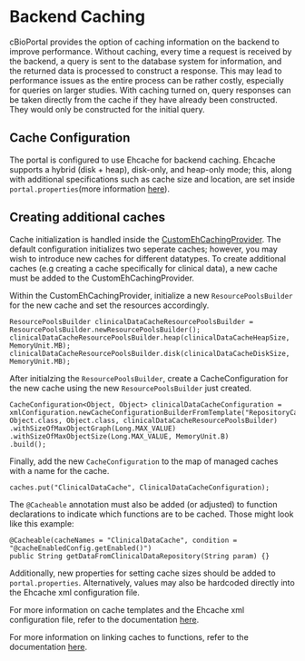 # Backend Caching 
cBioPortal provides the option of caching information on the backend to improve performance. Without caching, every time a request is received by the backend, a query is sent to the database system for information, and the returned data is processed to construct a response. This may lead to performance issues as the entire process can be rather costly, especially for queries on larger studies. With caching turned on, query responses can be taken directly from the cache if they have already been constructed. They would only be constructed for the initial query.

## Cache Configuration
The portal is configured to use Ehcache for backend caching. Ehcache supports a hybrid (disk + heap), disk-only, and heap-only mode; this, along with additional specifications such as cache size and location, are set inside `portal.properties`(more information [here](portal.properties-Reference.md#ehcache-settings)). 
 
## Creating additional caches
Cache initialization is handled inside the [CustomEhCachingProvider](../persistence/persistence-api/src/main/java/org/cbioportal/persistence/util/CustomEhCachingProvider.java). The default configuration initializes two seperate caches; however, you may wish to introduce new caches for different datatypes. To create additional caches (e.g creating a cache specifically for clinical data), a new cache must be added to the CustomEhCachingProvider. 

Within the CustomEhCachingProvider, initialize a new `ResourcePoolsBuilder` for the new cache and set the resources accordingly. 
```
ResourcePoolsBuilder clinicalDataCacheResourcePoolsBuilder = ResourcePoolsBuilder.newResourcePoolsBuilder();
clinicalDataCacheResourcePoolsBuilder.heap(clinicalDataCacheHeapSize, MemoryUnit.MB);
clinicalDataCacheResourcePoolsBuilder.disk(clinicalDataCacheDiskSize, MemoryUnit.MB);
```
After initialzing the `ResourcePoolsBuilder`, create a CacheConfiguration for the new cache using the new `ResourcePoolsBuilder` just created.
```
CacheConfiguration<Object, Object> clinicalDataCacheConfiguration = xmlConfiguration.newCacheConfigurationBuilderFromTemplate("RepositoryCacheTemplate", 
Object.class, Object.class, clinicalDataCacheResourcePoolsBuilder)
.withSizeOfMaxObjectGraph(Long.MAX_VALUE)
.withSizeOfMaxObjectSize(Long.MAX_VALUE, MemoryUnit.B)
.build();
```
Finally, add the new `CacheConfiguration` to the map of managed caches with a name for the cache. 
```
caches.put("ClinicalDataCache", ClinicalDataCacheConfiguration);
```
The `@Cacheable` annotation must also be added (or adjusted) to function declarations to indicate which functions are to be cached. Those might look like this example:
``` 
@Cacheable(cacheNames = "ClinicalDataCache", condition = "@cacheEnabledConfig.getEnabled()")
public String getDataFromClinicalDataRepository(String param) {}
```
Additionally, new properties for setting cache sizes should be added to `portal.properties`. Alternatively, values may also be hardcoded directly into the Ehcache xml configuration file. 

For more information on cache templates and the Ehcache xml configuration file, refer to the documentation [here](https://www.ehcache.org/documentation/3.7/xml.html). 

For more information on linking caches to functions, refer to the documentation [here](https://spring.io/guides/gs/caching/).
